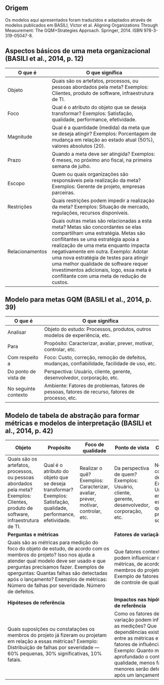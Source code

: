 ## Origem
Os modelos aqui apresentados foram traduzidos e adaptados através de modelos publicados em BASILI, Victor et al. Aligning Organizations Through Measurement: The GQM+Strategies Approach. Springer, 2014. ISBN 978-3-319-05047-8.

## Aspectos básicos de uma meta organizacional (BASILI et al., 2014, p. 12)

| O que é         | O que significa                                                                                                                                                                                                                                                                                                                                                                                                             |
| --------------- | --------------------------------------------------------------------------------------------------------------------------------------------------------------------------------------------------------------------------------------------------------------------------------------------------------------------------------------------------------------------------------------------------------------------------- |
| Objeto          | Quais são os artefatos, processos, ou pessoas abordados pela meta? Exemplos: Clientes, produto de software, infraestrutura de TI.                                                                                                                                                                                                                                                                                           |
| Foco            | Qual é o atributo do objeto que se deseja transformar? Exemplos: Satisfação, qualidade, performance, efetividade.                                                                                                                                                                                                                                                                                                           |
| Magnitude       | Qual é a quantidade (medida) da meta que se deseja atingir? Exemplos: Porcentagem de mudança em relação ao estado atual (50%), valores absolutos (20).                                                                                                                                                                                                                                                                      |
| Prazo           | Quando a meta deve ser atingida? Exemplos: 6 meses, no próximo ano fiscal, na primeira semana de julho.                                                                                                                                                                                                                                                                                                                     |
| Escopo          | Quem ou quais organizações são responsáveis pela realização da meta? Exemplos: Gerente de projeto, empresas parceiras.                                                                                                                                                                                                                                                                                                      |
| Restrições      | Quais restrições podem impedir a realização da meta? Exemplos: Situação de mercado, regulações, recursos disponíveis.                                                                                                                                                                                                                                                                                                       |
| Relacionamentos | Quais outras metas são relacionadas a esta meta? Metas são concordantes se elas compartilham uma estratégia. Metas são conflitantes se uma estratégia apoia a realização de uma meta enquanto impacta negativamente em outra. Exemplo: Adotar uma nova estratégia de testes para atingir uma melhor qualidade de software requer investimentos adicionais, logo, essa meta é conflitante com uma meta de redução de custos. |
## Modelo para metas GQM (BASILI et al., 2014, p. 39)

| O que é              | O que significa                                                                                   |
| -------------------- | ------------------------------------------------------------------------------------------------- |
| Analisar             | Objeto do estudo: Processos, produtos, outros modelos de experiência, etc.                        |
| Para                 | Propósito: Caracterizar, avaliar, prever, motivar, controlar, etc.                                |
| Com respeito a       | Foco: Custo, correção, remoção de defeitos, mudanças, confiabilidade, facilidade de uso, etc.     |
| Do ponto de vista de | Perspectiva: Usuário, cliente, gerente, desenvolvedor, corporação, etc.                        |
| No seguinte contexto | Ambiente: Fatores de problemas, fatores de pessoas, fatores de recurso, fatores de processo, etc. |

## Modelo de tabela de abstração para formar métricas e modelos de interpretação (BASILI et al., 2014, p. 42)

<table class="tg"><thead>
  <tr>
    <th class="tg-7btt">Objeto</th>
    <th class="tg-7btt">Propósito</th>
    <th class="tg-7btt">Foco de qualidade</th>
    <th class="tg-7btt">Ponto de vista</th>
    <th class="tg-7btt">Contexto</th>
  </tr></thead>
<tbody>
  <tr>
    <td class="tg-0pky">Quais são os artefatos, processos, ou pessoas abordados pela meta? Exemplos: Clientes, produto de software, infraestrutura de TI.</td>
    <td class="tg-0pky">Qual é o atributo do objeto que se deseja transformar? Exemplos: Satisfação, qualidade, performance, efetividade.</td>
    <td class="tg-0pky">Realizar o quê? Exemplos: Caracterizar, avaliar, prever, motivar, controlar, etc.</td>
    <td class="tg-0pky">Da perspectiva de quem? Exemplos: Usuário, cliente, gerente, desenvolvedor, corporação, etc.</td>
    <td class="tg-0pky">No contexto de quem? Exemplo: Uma empresa específica que produz software.</td>
  </tr>
  <tr>
    <td class="tg-7btt" colspan="3"><b>Perguntas e métricas</b></td>
    <td class="tg-7btt" colspan="2"><b>Fatores de variação</b></td>
  </tr>
  <tr>
    <td class="tg-0pky" colspan="3">Quais são as métricas para medição do foco do objeto de estudo, de acordo com os membros do projeto? Isso nos ajuda a atender qual modelo deve ser usado e que perguntas precisamos fazer. Exemplos de qperguntas: Quantas falhas são detectadas após o lançamento? Exemplos de métricas: Número de falhas por severidade. Número de defeitos.</td>
    <td class="tg-0pky" colspan="2">Que fatores contextuais podem influenicar nas métricas, de acordo com membros do projeto? Exemplo de fatores: Nível de controle de qualidade.</td>
  </tr>
  <tr>
    <td class="tg-amwm" colspan="3"><b>Hipóteses de referência</b></td>
    <td class="tg-amwm" colspan="2"><b>Impactos nas hipóteses de referência</b></td>
  </tr>
  <tr>
    <td class="tg-0lax" colspan="3">Quais suposições ou constatações os membros do projeto já fizeram ou projetam em relação a essas métricas? Exemplo: Distribuição de falhas por severidade — 60% pequenas, 30% significativas, 10% fatais.</td>
    <td class="tg-0lax" colspan="2">Como os fatores de variação podem influenciar as medições? Que dependências existem entre as métricas e os fatores de influência? Exemplo: Quanto mais aprofundado o controle de qualidade, menos falhas menores serão detectadas após um lançamento.</td>
  </tr>
</tbody>
</table>
